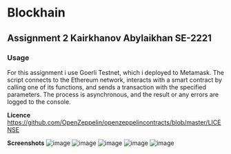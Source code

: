 # Blockhain
## Assignment 2 Kairkhanov Abylaikhan SE-2221

### Usage
For this assignment i use Goerli Testnet, which i deployed to Metamask.
The script connects to the Ethereum network, interacts with a smart contract by calling one of its functions, and sends a transaction with the specified parameters. The process is asynchronous, and the result or any errors are logged to the console.


**Licence**
https://github.com/OpenZeppelin/openzeppelincontracts/blob/master/LICENSE




**Screenshots**
![image](https://github.com/kair7sky/Blockhain_2/assets/118976474/bb3cb361-6247-424b-be37-ce9737476ffb)
![image](https://github.com/kair7sky/Blockhain_2/assets/118976474/b48ee202-d07d-4f3e-8797-b2eaa1cea62e)
![image](https://github.com/kair7sky/Blockhain_2/assets/118976474/5bcdc37b-8bf2-469b-abae-d38b34751c4e)
![image](https://github.com/kair7sky/Blockhain_2/assets/118976474/b99ab267-3bbb-4794-b701-8ebc9e374f3e)
![image](https://github.com/kair7sky/Blockhain_2/assets/118976474/65567638-29f0-4c03-94d5-a1110ddf1837)




